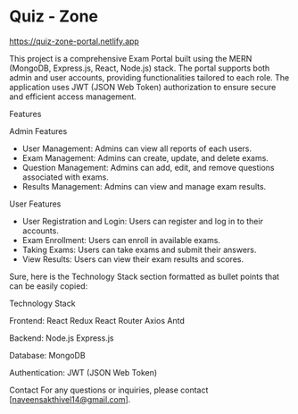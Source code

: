# Quiz - Zone
https://quiz-zone-portal.netlify.app

This project is a comprehensive Exam Portal built using the MERN (MongoDB, Express.js, React, Node.js) stack. The portal supports both admin and user accounts, providing functionalities tailored to each role. The application uses JWT (JSON Web Token) authorization to ensure secure and efficient access management.

Features

Admin Features
* User Management: Admins can view all reports of each users.
* Exam Management: Admins can create, update, and delete exams.
* Question Management: Admins can add, edit, and remove questions associated with exams.
* Results Management: Admins can view and manage exam results.

User Features
* User Registration and Login: Users can register and log in to their accounts.
* Exam Enrollment: Users can enroll in available exams.
* Taking Exams: Users can take exams and submit their answers.
* View Results: Users can view their exam results and scores.


Sure, here is the Technology Stack section formatted as bullet points that can be easily copied:

Technology Stack

Frontend:
React
Redux
React Router
Axios
Antd

Backend:
Node.js
Express.js

Database:
MongoDB

Authentication:
JWT (JSON Web Token)

Contact
For any questions or inquiries, please contact [naveensakthivel14@gmail.com].
